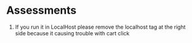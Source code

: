 # Assessments

1. If you run  it in LocalHost please remove the localhost tag at the right side because it causing trouble with cart click 
